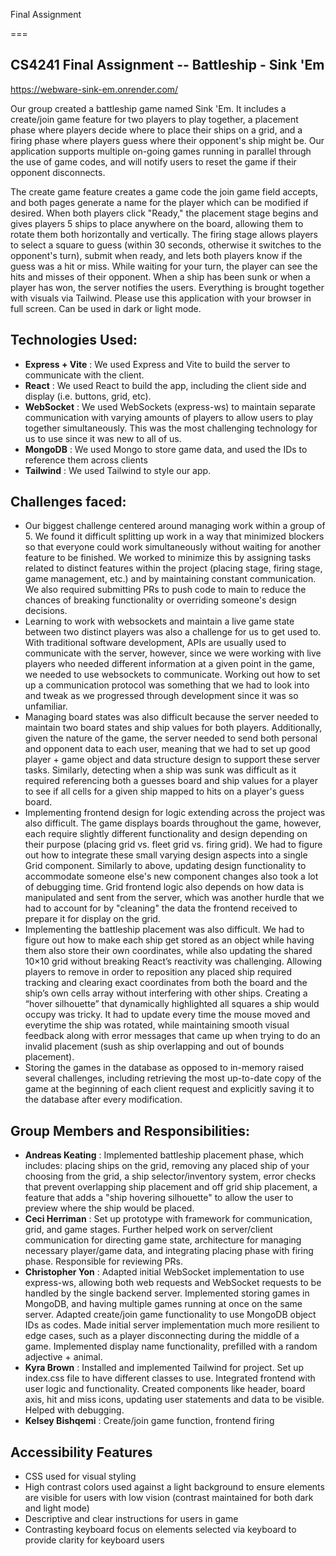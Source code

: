 Final Assignment

===

## CS4241 Final Assignment -- Battleship - Sink 'Em

https://webware-sink-em.onrender.com/

Our group created a battleship game named Sink 'Em. It includes a create/join game feature for two players to play together, a placement phase where players decide where to place their ships on a grid, and a firing phase where players guess where their opponent's ship might be. Our application supports multiple on-going games running in parallel through the use of game codes, and will notify users to reset the game if their opponent disconnects. 

The create game feature creates a game code the join game field accepts, and both pages generate a name for the player which can be modified if desired. When both players click "Ready," the placement stage begins and gives players 5 ships to place anywhere on the board, allowing them to rotate them both horizontally and vertically. The firing stage allows players to select a square to guess (within 30 seconds, otherwise it switches to the opponent's turn), submit when ready, and lets both players know if the guess was a hit or miss. While waiting for your turn, the player can see the hits and misses of their opponent. When a ship has been sunk or when a player has won, the server notifies the users. Everything is brought together with visuals via Tailwind. Please use this application with your browser in full screen.  Can be used in dark or light mode.

## Technologies Used:

- **Express + Vite** : We used Express and Vite to build the server to communicate with the client.
- **React** : We used React to build the app, including the client side and display (i.e. buttons, grid, etc).
- **WebSocket** : We used WebSockets (express-ws) to maintain separate communication with varying amounts of players to allow users to play together simultaneously. This was the most challenging technology for us to use since it was new to all of us.
- **MongoDB** : We used Mongo to store game data, and used the IDs to reference them across clients
- **Tailwind** : We used Tailwind to style our app.

## Challenges faced:

- Our biggest challenge centered around managing work within a group of 5. We found it difficult splitting up work in a way that minimized blockers so that everyone could work simultaneously without waiting for another feature to be finished. We worked to minimize this by assigning tasks related to distinct features within the project (placing stage, firing stage, game management, etc.) and by maintaining constant communication. We also required submitting PRs to push code to main to reduce the chances of breaking functionality or overriding someone's design decisions.
- Learning to work with websockets and maintain a live game state between two distinct players was also a challenge for us to get used to. With traditional software development, APIs are usually used to communicate with the server, however, since we were working with live players who needed different information at a given point in the game, we needed to use websockets to communicate. Working out how to set up a communication protocol was something that we had to look into and tweak as we progressed through development since it was so unfamiliar.
- Managing board states was also difficult because the server needed to maintain two board states and ship values for both players. Additionally, given the nature of the game, the server needed to send both personal and opponent data to each user, meaning that we had to set up good player + game object and data structure design to support these server tasks. Similarly, detecting when a ship was sunk was difficult as it required referencing both a guesses board and ship values for a player to see if all cells for a given ship mapped to hits on a player's guess board. 
- Implementing frontend design for logic extending across the project was also difficult. The game displays boards throughout the game, however, each require slightly different functionality and design depending on their purpose (placing grid vs. fleet grid vs. firing grid). We had to figure out how to integrate these small varying design aspects into a single Grid component. Similarly to above, updating design functionality to accommodate someone else's new component changes also took a lot of debugging time. Grid frontend logic also depends on how data is manipulated and sent from the server, which was another hurdle that we had to account for by "cleaning" the data the frontend received to prepare it for display on the grid. 
- Implementing the battleship placement was also difficult. We had to figure out how to make each ship get stored as an object while having them also store their own coordinates, while also updating the shared 10×10 grid without breaking React’s reactivity was challenging. Allowing players to remove in order to reposition any placed ship required tracking and clearing exact coordinates from both the board and the ship’s own cells array without interfering with other ships. Creating a “hover silhouette” that dynamically highlighted all squares a ship would occupy was tricky. It had to update every time the mouse moved and everytime the ship was rotated, while maintaining smooth visual feedback along with error messages that came up when trying to do an invalid placement (sush as ship overlapping and out of bounds placement).
- Storing the games in the database as opposed to in-memory raised several challenges, including retrieving the most up-to-date copy of the game at the beginning of each client request and explicitly saving it to the database after every modification.

## Group Members and Responsibilities:

- **Andreas Keating** : Implemented battleship placement phase, which includes: placing ships on the grid, removing any placed ship of your choosing from the grid, a ship selector/inventory system, error checks that prevent overlapping ship placement and off grid ship placement, a feature that adds a "ship hovering silhouette" to allow the user to preview where the ship would be placed.
- **Ceci Herriman** : Set up prototype with framework for communication, grid, and game stages. Further helped work on server/client communication for directing game state, architecture for managing necessary player/game data, and integrating placing phase with firing phase. Responsible for reviewing PRs.
- **Christopher Yon** : Adapted initial WebSocket implementation to use express-ws, allowing both web requests and WebSocket requests to be handled by the single backend server. Implemented storing games in MongoDB, and having multiple games running at once on the same server. Adapted create/join game functionality to use MongoDB object IDs as codes. Made initial server implementation much more resilient to edge cases, such as a player disconnecting during the middle of a game. Implemented display name functionality, prefilled with a random adjective + animal.  
- **Kyra Brown** : Installed and implemented Tailwind for project.  Set up index.css file to have different classes to use.  Integrated frontend with user logic and functionality.  Created components like header, board axis, hit and miss icons, updating user statements and data to be visible.  Helped with debugging.
- **Kelsey Bishqemi** : Create/join game function, frontend firing

## Accessibility Features

- CSS used for visual styling
- High contrast colors used against a light background to ensure elements are visible for users with low vision (contrast maintained for both dark and light mode)
- Descriptive and clear instructions for users in game
- Contrasting keyboard focus on elements selected via keyboard to provide clarity for keyboard users
